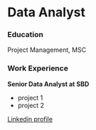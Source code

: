 # Data Analyst

### Education
Project Management, MSC

### Work Experience
**Senior Data Analyst at SBD**
- project 1
- project 2 


[Linkedin profile](https://linkedin.com/in/tumini-inoma-abbey)
